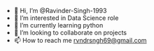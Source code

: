 - 👋 Hi, I’m @Ravinder-Singh-1993
- 👀 I’m interested in Data Science role
- 🌱 I’m currently learning python
- 💞️ I’m looking to collaborate on projects
- 📫 How to reach me rvndrsngh69@gmail.com

<!---
Ravinder-Singh-1993/Ravinder-Singh-1993 is a ✨ special ✨ repository because its `README.md` (this file) appears on your GitHub profile.
You can click the Preview link to take a look at your changes.
--->

